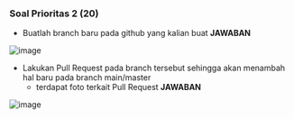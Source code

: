 ### Soal Prioritas **2 (20)**

- Buatlah branch baru pada github yang kalian buat
**JAWABAN**

![image](https://github.com/NewReyy/Data-Engineer_nuri-hidayatuloh/assets/72202432/69d5b67b-b00d-4ae7-839c-00c1fe1811dd)

- Lakukan Pull Request pada branch tersebut sehingga akan menambah hal baru pada branch main/master
    - terdapat foto terkait Pull Request
    **JAWABAN**

![image](https://github.com/NewReyy/Data-Engineer_nuri-hidayatuloh/assets/72202432/96c62906-63c5-4f18-9fe1-a84f3ac7c76c)
